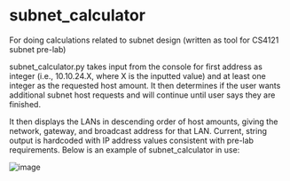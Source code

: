 # subnet_calculator
For doing calculations related to subnet design (written as tool for CS4121 subnet pre-lab)


subnet_calculator.py takes input from the console for first address as integer (i.e., 10.10.24.X, where X is the inputted value) and at least one integer as the requested host amount. It then determines if the user wants additional subnet host requests and will continue until user says they are finished.

It then displays the LANs in descending order of host amounts, giving the network, gateway, and broadcast address for that LAN. Current, string output is hardcoded with IP address values consistent with pre-lab requirements. Below is an example of subnet_calculator in use:


![image](https://user-images.githubusercontent.com/67984700/199848842-34e38b0c-4441-48c9-8fc4-bf2b4d455f70.png)
